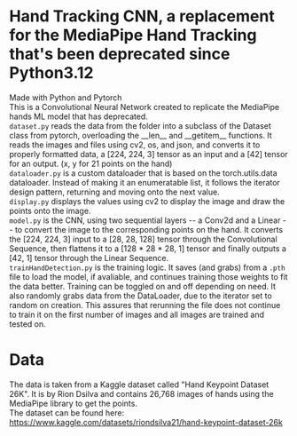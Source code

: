 # Hand Tracking CNN, a replacement for the MediaPipe Hand Tracking that's been deprecated since Python3.12
Made with Python and Pytorch <br />
This is a Convolutional Neural Network created to replicate the MediaPipe hands ML model that has deprecated. <br />
`dataset.py` reads the data from the folder into a subclass of the Dataset class from pytorch, overloading the \_\_len\_\_ and \_\_getitem\_\_ functions. It reads the images and files using cv2, os, and json, and converts it to properly formatted data, a \[224, 224, 3\] tensor as an input and a \[42\] tensor for an output. (x, y for 21 points on the hand) <br />
`dataloader.py` is a custom dataloader that is based on the torch.utils.data dataloader. Instead of making it an enumeratable list, it follows the iterator design pattern, returning and moving onto the next value. <br />
`display.py` displays the values using cv2 to display the image and draw the points onto the image. <br />
`model.py` is the CNN, using two sequential layers -- a Conv2d and a Linear -- to convert the image to the corresponding points on the hand. It converts the \[224, 224, 3\] input to a \[28, 28, 128\] tensor through the Convolutional Sequence, then flattens it to a \[128 * 28 * 28, 1\] tensor and finally outputs a \[42, 1\] tensor through the Linear Sequence. <br />
`trainHandDetection.py` is the training logic. It saves (and grabs) from a `.pth` file to load the model, if avaliable, and continues training those weights to fit the data better. Training can be toggled on and off depending on need. It also randomly grabs data from the DataLoader, due to the iterator set to random on creation. This assures that rerunning the file does not continue to train it on the first number of images and all images are trained and tested on. <br />

# Data
The data is taken from a Kaggle dataset called "Hand Keypoint Dataset 26K". It is by Rion Dsilva and contains 26,768 images of hands using the MediaPipe library to get the points. <br />
The dataset can be found here: https://www.kaggle.com/datasets/riondsilva21/hand-keypoint-dataset-26k <br />
